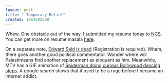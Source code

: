 ```yaml
--- 
layout: post
title: " Temporary Relief"
created: 1064582568
---
```

Whew, One obstacle out of the way. I submitted my resume today to <a href="http://www.ncs.com.sg">NCS</a>. You can get more on resume masala <a href="http://vyom.org/cat_general/rsum_time.php">here</a>. 

On a separate note, <a href="http://www.nytimes.com/2003/09/25/obituaries/25CND-SAID.html?pagewanted=1&ei=5062&en=fdee6033bbfb9bd1&ex=1065153600&partner=GOOGLE">Edward Said is dead</a> (Registration is required). Wham, there goes another good political commentator. Wonder where will Palestinieans find another replacement as eloquent as him. 
Meanwhile, MTV has a GIF animation of <a href="http://www.mtvindia.com/mtv/movies/twomin/">Spiderman doing curious Bollywood dancing steps</a>. A google search shows that it used to be a rage before I became an internet addict.
